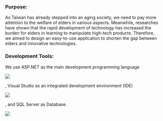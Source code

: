 ### Purpose:

As Taiwan has already stepped into an aging society, we need to pay more attention to the welfare of elders in various aspects. 
Meanwhile, researches have shown that the rapid development of technology has increased the burden for elders in learning to manipulate high-tech products. 
Therefore, we aimed to design an easy-to-use application to shorten the gap between elders and innovative technologies.

### Development Tools:

We use ASP.NET as the main development programming language

![](https://github.com/Johnny9527/UndergraduateProject/blob/master/picture/ASP.NET.png)

, Visual Studio as an integrated development environment (IDE)

![](https://github.com/Johnny9527/UndergraduateProject/blob/master/picture/VisualStudio.png)

, and SQL Server as Database.

![](https://github.com/Johnny9527/UndergraduateProject/blob/master/picture/SQLServer.png)

